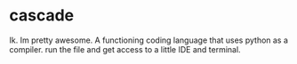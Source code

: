# cascade
Ik. Im pretty awesome. A functioning coding language that uses python as a compiler. run the file and get access to a little IDE and terminal.
